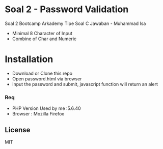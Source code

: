 # Soal 2 - Password Validation

Soal 2 Bootcamp Arkademy Tipe Soal C Jawaban - Muhammad Isa

  - Minimal 8 Character of Input
  - Combine of Char and Numeric

# Installation

  - Download or Clone this repo
  - Open password.html via browser
  - input the password and submit, javascript function will return an alert

### Req

 - PHP Version Used by me :5.6.40
 - Browser : Mozilla Firefox

License
----

MIT
